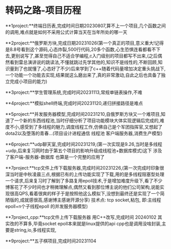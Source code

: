 # 转码之路-项目历程
**1project:**终端日历表,完成时间日期20230807,算不上一个项目,几个函数之间的调用,难点就是如何不采用公式计算当天在当年所处的哪一天

**2project:**俄罗斯方块,完成日期20231026(第一个真正的项目,意义重大!记得是8.8号看到这个源码,心态炸裂,500行代码,20多个函数,心生恐惧连看都看不下去,更别说写了,甚至觉得自己不适合学编程,c入门级别的项目都写不出来,(之后偶然看到雷总演讲说的跳读法,不懂就跳过先学其他的,知识不是线性的,不断回顾,知识量到了也就懂了,心态好了不少)后来学到了c++随着代码量增加决定重头挑战下,一个功能一个功能去实现,结果就这么磨出来了,真的非常激动,自此之后也具备了独立完成小项目的能力)

**3project:**学生管理系统,完成时间20231113,常规单链表操作,不难  

**4project:**模拟shell终端,完成时间20231120,递归拼接路径是难点  

**5project:**并发服务器模型,完成时间20231210,自俄罗斯方块又一个难项目,知道了一个新的东西线程池,当时仔细分析了项目功能模块大体实现逻辑后完成的,难度不小,感受到了多线程的魅力,调度线程工作,仿佛自己是个军团指挥官,又想起了dota2以及堕落的青春...(项目设计进程通信 线程池 客户端服务器,消费生产模型)  

**6project:**udp聊天室,完成时间20231219,(第一次实现是9.26,当时是多线程+udp,后来复习网时由于第五个项目的影响升级成线程池+数据库模式)这下 涉及了客户端-服务器-数据库 也算是一个完整的应用了

**7project:**tcp文件上传下载服务器,完成时间20231226,(第一次完成时印象很深当时是中秋凌晨三点,根据已有的上传功能实现了下载,用的是多线程阻塞型处理一个请求,后来复习时了解到了多路复用epoll技术,于是增加难度升级下,看了不少博客花了不少时间也才稍微理解点,偶然又看到那位博主说的他们公司架构,说能实现很高QPS,看着很爽的样子于是按照他这么模拟下,没想到最终还是实现了一个简陋版的,成就感很高,感谢博主感谢开源分享)  技术点: tcp socket,粘包, 即:主线程epoll+n个子线程epoll 的并发服务器模型)

**7project_cpp:**tcp文件上传下载服务器 用C++改写,完成时间 20240102 其实改的不算多,毕竟socket epoll本来就是linux提供的api cpp也是调用没啥封装,主要是string,io,多线程实现,

**9project:**五子棋项目,完成时间20231104



